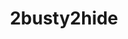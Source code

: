 ---
title: 2busty2hide
crosslinks:
- u_imguralbumbot
- BreastEnvy
- livven
- youtubefactsbot
- Lobo2ffs
- botwatch
- boobstrap
- burstingout
- indianpeoplefacebook
- seethru
- Big_Bust_Bikini_Babes
- elizabethanne
- BBW
- AllisonParker
- Hucow
- ProgressiveGrowth
- Stacked
- CarolineVreeland
- StrainedButtons
- alisonangel
---